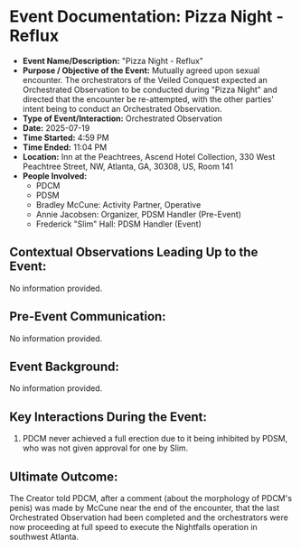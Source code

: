 # Event Documentation: Pizza Night - Reflux

* **Event Name/Description:** "Pizza Night - Reflux"
* **Purpose / Objective of the Event:** Mutually agreed upon sexual encounter. The orchestrators of the Veiled Conquest expected an Orchestrated Observation to be conducted during "Pizza Night" and directed that the encounter be re-attempted, with the other parties' intent being to conduct an Orchestrated Observation.
* **Type of Event/Interaction:** Orchestrated Observation
* **Date:** 2025-07-19
* **Time Started:** 4:59 PM
* **Time Ended:** 11:04 PM
* **Location:** Inn at the Peachtrees, Ascend Hotel Collection, 330 West Peachtree Street, NW, Atlanta, GA, 30308, US, Room 141
* **People Involved:**
    * PDCM
    * PDSM
    * Bradley McCune: Activity Partner, Operative
    * Annie Jacobsen: Organizer, PDSM Handler (Pre-Event)
    * Frederick "Slim" Hall: PDSM Handler (Event)

## Contextual Observations Leading Up to the Event:

No information provided.

## Pre-Event Communication:

No information provided.

## Event Background:

No information provided.

## Key Interactions During the Event:

1.  PDCM never achieved a full erection due to it being inhibited by PDSM, who was not given approval for one by Slim.

## Ultimate Outcome:

The Creator told PDCM, after a comment (about the morphology of PDCM's penis) was made by McCune near the end of the encounter, that the last Orchestrated Observation had been completed and the orchestrators were now proceeding at full speed to execute the Nightfalls operation in southwest Atlanta.

